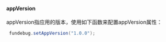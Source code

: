 #### appVersion

appVersion指应用的版本，使用如下函数来配置appVersion属性：

```java
 fundebug.setAppVersion("1.0.0");
```
